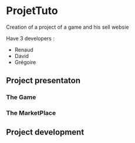 # ProjetTuto

Creation of a project of a game and his sell websie

Have 3 developers :
* Renaud
* David
* Grégoire


## Project presentaton

### The Game

### The MarketPlace

## Project development

